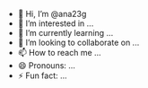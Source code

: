 - 👋 Hi, I’m @ana23g
- 👀 I’m interested in ...
- 🌱 I’m currently learning ...
- 💞️ I’m looking to collaborate on ...
- 📫 How to reach me ...
- 😄 Pronouns: ...
- ⚡ Fun fact: ...

<!---
ana23g/ana23g is a ✨ special ✨ repository because its `README.md` (this file) appears on your GitHub profile.
You can click the Preview link to take a look at your changes.
--->
